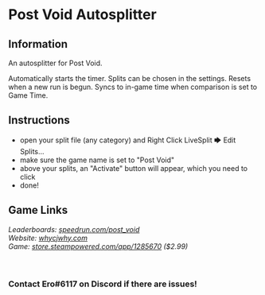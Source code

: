 # Post Void Autosplitter
## Information
An autosplitter for Post Void.

Automatically starts the timer. Splits can be chosen in the settings. Resets when a new run is begun. Syncs to in-game time when comparison is set to Game Time.
## Instructions
* open your split file (any category) and Right Click LiveSplit 🡆 Edit Splits...
* make sure the game name is set to "Post Void"
* above your splits, an "Activate" button will appear, which you need to click
* done!
## Game Links
*Leaderboards: [speedrun.com/post_void](https://speedrun.com/post_void)*  
*Website: [whycjwhy.com](http://whycjwhy.com)*  
*Game: [store.steampowered.com/app/1285670](https://store.steampowered.com/app/1285670) ($2.99)*
​  
​  
​
### Contact Ero#6117 on Discord if there are issues!
